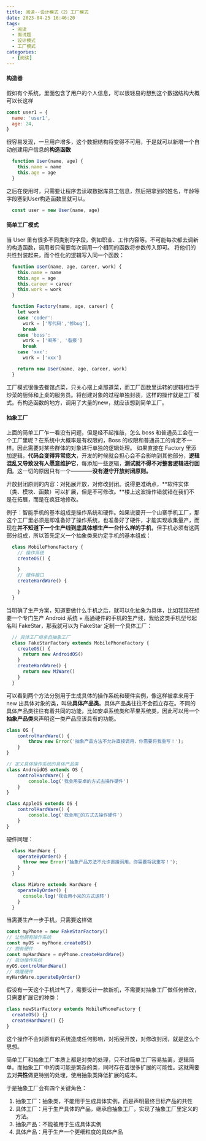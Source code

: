 ```yaml
---
title: 阅读--设计模式（2）工厂模式
date: 2023-04-25 16:46:20
tags:
  - 阅读
  - 面试题
  - 设计模式
  - 工厂模式
categories:
  - [阅读]
---
```


#### 构造器
假如有个系统，里面包含了用户的个人信息，可以很轻易的想到这个数据结构大概可以长这样
```javascript
const user1 = {
  name: 'user1',
  age: 24,
}
```

很容易发现，一旦用户增多，这个数据结构将变得不可用，于是就可以新增一个自动创建用户信息的**构造函数**

```javascript
  function User(name, age) {
    this.name = name
    this.age = age
  }

```
之后在使用时，只需要让程序去读取数据库员工信息，然后把拿到的姓名，年龄等字段塞到User构造函数里就可以。

```javascript
  const user = new User(name, age)
```

#### 简单工厂模式
当 User 里有很多不同类别的字段，例如职业、工作内容等。不可能每次都去调新的构造函数，调用者只需要每次调用一个相同的函数将参数传入即可。
将他们的共性封装起来，而个性化的逻辑写入同一个函数：

```javascript
  function User(name, age, career, work) {
    this.name = name
    this.age = age
    this.career = career
    this.work = work
  }

  function Factory(name, age, career) {
    let work
    case 'coder':
      work = ['写代码','修bug'],
      break
    case 'boss':
      work = ['喝茶', '看报']
      break
    case 'xxx':
      work = ['xxx']

    return new User(name, age, career, work)
  }
```

工厂模式很像去餐馆点菜，只关心摆上桌那道菜，而工厂函数里运转的逻辑相当于炒菜的厨师和上桌的服务员。将创建对象的过程单独封装，这样的操作就是工厂模式。有构造函数的地方，调用了大量的new，就应该想到简单工厂。


#### 抽象工厂
上面的简单工厂乍一看没有问题，但是经不起推敲，怎么 boss 和普通员工会在一个工厂里呢？在系统中大概率是有权限的，Boss 的权限和普通员工的肯定不一样。因此需要对某些群体的对象进行单独的逻辑处理。
如果直接在 Factory 里添加逻辑，**代码会变得异常庞大**，开发的时候就会担心会不会影响到其他部分，**逻辑混乱又导致没有人愿意维护它**，每添加一些逻辑，**测试就不得不对整套逻辑进行回归**。这一切的原因只有一个————**没有遵守开放封闭原则。**

开放封闭原则的内容：对拓展开放，对修改封闭。说得更准确点，**软件实体（类、模块、函数）可以扩展，但是不可修改。**楼上这波操作错就错在我们不是在拓展，而是在疯狂地修改。

例子：智能手机的基本组成是操作系统和硬件。如果说要开一个山寨手机工厂，那这个工厂里必须是即准备好了操作系统，也准备好了硬件，才能实现收集量产，而现在**并不知道下一个生产线到底具体想生产一台什么样的手机**，但手机必须有这两部分组成，所以首先定义一个抽象类来约定手机的基本组成：
```javascript
  class MobilePhoneFactory {
    // 操作系统
    createOS() {

    }
    // 硬件接口
    createHardWare() {

    }
  }
```

当明确了生产方案，知道要做什么手机之后，就可以化抽象为具体，比如我现在想要一个专门生产 Android 系统 + 高通硬件的手机的生产线，我给这类手机型号起名叫 FakeStar，那我就可以为 FakeStar 定制一个具体工厂：
```javascript
  // 具体工厂继承自抽象工厂
  class FakeStarFactory extends MobilePhoneFactory {
    createOS() {
      return new AndroidOS()
    }
    createHardWare() {
      return new MiWare()
    }
  }
```

可以看到两个方法分别用于生成具体的操作系统和硬件实例，像这样被拿来用于 new 出具体对象的类，叫做**具体产品类**。具体产品类往往不会孤立存在。不同的具体产品类往往有着共同的功能，比如安卓系统类和苹果系统类，因此可以用一个**抽象产品类**来声明这一类产品应该具有的功能。

```javascript
class OS {
    controlHardWare() {
        throw new Error('抽象产品方法不允许直接调用，你需要将我重写！');
    }
}

// 定义具体操作系统的具体产品类
class AndroidOS extends OS {
    controlHardWare() {
        console.log('我会用安卓的方式去操作硬件')
    }
}

class AppleOS extends OS {
    controlHardWare() {
        console.log('我会用🍎的方式去操作硬件')
    }
}
```

硬件同理：
```javascript
  class HardWare {
    operateByOrder() {
      throw new Error('抽象产品方法不允许直接调用，你需要将我重写！');
    }
  }

  class MiWare extends HardWare {
    operateByOrder() {
      console.log('我会用小米的方式运转')
    }
  }
```

当需要生产一步手机，只需要这样做

```javascript
const myPhone = new FakeStarFactory()
// 让他拥有操作系统
const myOS = myPhone.createOS()
// 拥有硬件
const myHardWare = myPhone.createHardWare()
// 启动操作系统
myOS.controlHardWare()
// 唤醒硬件
myHardWare.operateByOrder()

```

假设有一天这个手机过气了，需要设计一款新机，不需要对抽象工厂做任何修改，只需要扩展它的种类：
```javascript
class newStarFactory extends MobilePhoneFactory {
  createOS() {}
  createHardWare() {}
}
```

这个操作不会对原有的系统造成任何影响，对拓展开放，对修改封闭，就是这么个思想。

简单工厂和抽象工厂本质上都是对类的处理，只不过简单工厂容易抽离，逻辑简单。而抽象工厂中的类可能是繁杂的类，同时存在着很多扩展的可能性。这就需要去对**共性**做更特别的处理，使用抽象类降低扩展的成本。

于是抽象工厂会有四个关键角色：
1. 抽象工厂：抽象类，不能用于生成具体实例，而是声明最终目标产品的共性
2. 具体工厂：用于生产具体的产品，继承自抽象工厂，实现了抽象工厂里定义的方法。
3. 抽象产品：不能被用于生成具体实例
4. 具体产品：用于生产一个更细粒度的具体产品